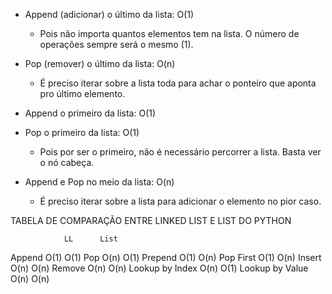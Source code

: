 - Append (adicionar) o último da lista: O(1) 
    - Pois não importa quantos elementos tem na lista. O número de operações sempre será o mesmo (1).

- Pop (remover) o último da lista: O(n)
    - É preciso iterar sobre a lista toda para achar o ponteiro que aponta pro último elemento.

- Append o primeiro da lista: O(1)

- Pop o primeiro da lista: O(1)
    - Pois por ser o primeiro, não é necessário percorrer a lista. Basta ver o nó cabeça.

- Append e Pop no meio da lista: O(n)
    - É preciso iterar sobre a lista para adicionar o elemento no pior caso.


TABELA DE COMPARAÇÃO ENTRE LINKED LIST E LIST DO PYTHON

                LL      List
Append          O(1)    O(1)
Pop             O(n)    O(1)
Prepend         O(1)    O(n)
Pop First       O(1)    O(n)
Insert          O(n)    O(n)
Remove          O(n)    O(n)
Lookup by Index O(n)    O(1)
Lookup by Value O(n)    O(n)